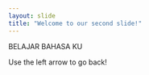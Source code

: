 ```yaml
---
layout: slide
title: "Welcome to our second slide!"
---
```

BELAJAR BAHASA KU

Use the left arrow to go back!

